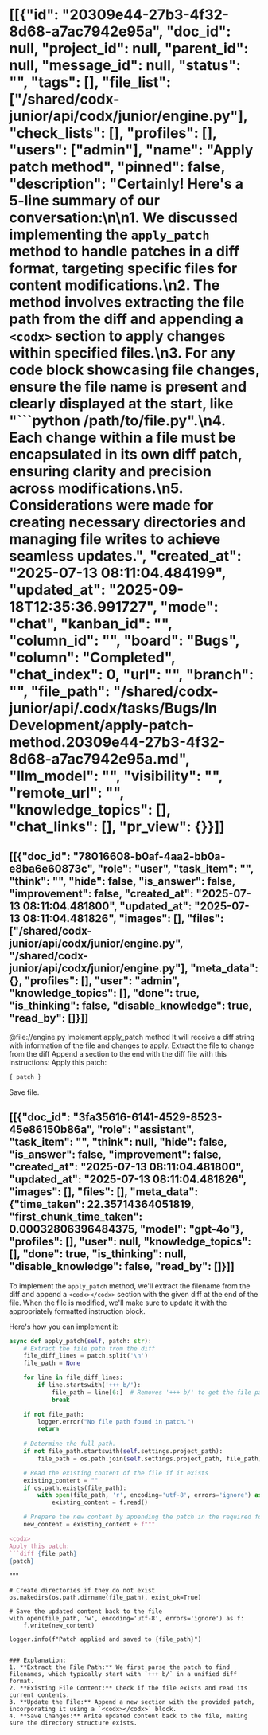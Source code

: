 # [[{"id": "20309e44-27b3-4f32-8d68-a7ac7942e95a", "doc_id": null, "project_id": null, "parent_id": null, "message_id": null, "status": "", "tags": [], "file_list": ["/shared/codx-junior/api/codx/junior/engine.py"], "check_lists": [], "profiles": [], "users": ["admin"], "name": "Apply patch method", "pinned": false, "description": "Certainly! Here's a 5-line summary of our conversation:\n\n1. We discussed implementing the `apply_patch` method to handle patches in a diff format, targeting specific files for content modifications.\n2. The method involves extracting the file path from the diff and appending a `<codx>` section to apply changes within specified files.\n3. For any code block showcasing file changes, ensure the file name is present and clearly displayed at the start, like \"```python /path/to/file.py\".\n4. Each change within a file must be encapsulated in its own diff patch, ensuring clarity and precision across modifications.\n5. Considerations were made for creating necessary directories and managing file writes to achieve seamless updates.", "created_at": "2025-07-13 08:11:04.484199", "updated_at": "2025-09-18T12:35:36.991727", "mode": "chat", "kanban_id": "", "column_id": "", "board": "Bugs", "column": "Completed", "chat_index": 0, "url": "", "branch": "", "file_path": "/shared/codx-junior/api/.codx/tasks/Bugs/In Development/apply-patch-method.20309e44-27b3-4f32-8d68-a7ac7942e95a.md", "llm_model": "", "visibility": "", "remote_url": "", "knowledge_topics": [], "chat_links": [], "pr_view": {}}]]
## [[{"doc_id": "78016608-b0af-4aa2-bb0a-e8ba6e60873c", "role": "user", "task_item": "", "think": "", "hide": false, "is_answer": false, "improvement": false, "created_at": "2025-07-13 08:11:04.481800", "updated_at": "2025-07-13 08:11:04.481826", "images": [], "files": ["/shared/codx-junior/api/codx/junior/engine.py", "/shared/codx-junior/api/codx/junior/engine.py"], "meta_data": {}, "profiles": [], "user": "admin", "knowledge_topics": [], "done": true, "is_thinking": false, "disable_knowledge": true, "read_by": []}]]
@file://engine.py
Implement apply_patch method
It will receive a diff string with information of the file and changes to apply.
Extract the file to change from the diff
Append a <codx></codx> section to the end with the diff file with this instructions:
Apply this patch:
```diff
{ patch }
```


Save file.
## [[{"doc_id": "3fa35616-6141-4529-8523-45e86150b86a", "role": "assistant", "task_item": "", "think": null, "hide": false, "is_answer": false, "improvement": false, "created_at": "2025-07-13 08:11:04.481800", "updated_at": "2025-07-13 08:11:04.481826", "images": [], "files": [], "meta_data": {"time_taken": 22.35714364051819, "first_chunk_time_taken": 0.00032806396484375, "model": "gpt-4o"}, "profiles": [], "user": null, "knowledge_topics": [], "done": true, "is_thinking": null, "disable_knowledge": false, "read_by": []}]]
To implement the `apply_patch` method, we'll extract the filename from the diff and append a `<codx></codx>` section with the given diff at the end of the file. When the file is modified, we'll make sure to update it with the appropriately formatted instruction block.

Here's how you can implement it:

```python
async def apply_patch(self, patch: str):
    # Extract the file path from the diff
    file_diff_lines = patch.split('\n')
    file_path = None

    for line in file_diff_lines:
        if line.startswith('+++ b/'):
            file_path = line[6:]  # Removes '+++ b/' to get the file path
            break

    if not file_path:
        logger.error("No file path found in patch.")
        return
    
    # Determine the full path.
    if not file_path.startswith(self.settings.project_path):
        file_path = os.path.join(self.settings.project_path, file_path)

    # Read the existing content of the file if it exists
    existing_content = ""
    if os.path.exists(file_path):
        with open(file_path, 'r', encoding='utf-8', errors='ignore') as f:
            existing_content = f.read()

    # Prepare the new content by appending the patch in the required format
    new_content = existing_content + f"""

<codx>
Apply this patch:
```diff {file_path}
{patch}
```
</codx>
"""

    # Create directories if they do not exist
    os.makedirs(os.path.dirname(file_path), exist_ok=True)

    # Save the updated content back to the file
    with open(file_path, 'w', encoding='utf-8', errors='ignore') as f:
        f.write(new_content)

    logger.info(f"Patch applied and saved to {file_path}")
```

### Explanation:
1. **Extract the File Path:** We first parse the patch to find filenames, which typically start with `+++ b/` in a unified diff format.
2. **Existing File Content:** Check if the file exists and read its current contents.
3. **Update the File:** Append a new section with the provided patch, incorporating it using a `<codx></codx>` block.
4. **Save Changes:** Write updated content back to the file, making sure the directory structure exists.